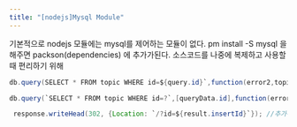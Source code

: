 ```yaml
---
title: "[nodejs]Mysql Module"
---
```


기본적으로 nodejs 모듈에는 mysql를 제어하는 모듈이 없다. 
pm install -S mysql 을 해주면 packson(dependencies) 에 추가가된다.  소스코드를 나중에 복제하고 사용할때 편리하기 위해


```java
db.query(SELECT * FROM topic WHERE id=${query.id}`,function(error2,topic){ //이런식으로 쓰면 사용자에게 공격을 당할 수 있다.

db.query(`SELECT * FROM topic WHERE id=?`,[queryData.id],function(error2,topic){ //id에 ? 에 두번쨰 인자가 치환되서 들어간다.보안성이좋음

 response.writeHead(302, {Location: `/?id=${result.insertId}`}); //추가된 id 을 가져오는 방법 (바로 추가된 id로 리다이렉션이 됨)
```

